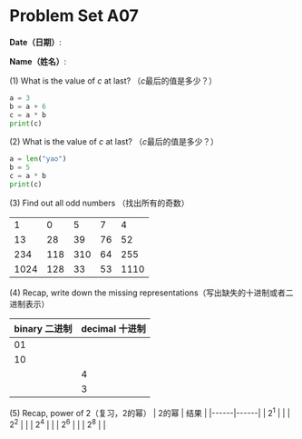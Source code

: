 # Problem Set A07

**Date（日期）**:                           

**Name（姓名）**:

(1) What is the value of $c$ at last?  （$c$最后的值是多少？）

```python
a = 3
b = a + 6
c = a * b
print(c)
```

(2) What is the value of $c$ at last?  （$c$最后的值是多少？）

```python
a = len("yao")
b = 5
c = a * b
print(c)
```




(3) Find out all odd numbers  （找出所有的奇数）

|      |      |      |      |      |
| ---- | ---- | ---- | ---- | ---- |
| 1    | 0    | 5    | 7    | 4    |
| 13   | 28   | 39   | 76   | 52   |
| 234  | 118  | 310  | 64   | 255  |
| 1024 | 128  | 33   | 53   | 1110 |

(4) Recap, write down the missing representations（写出缺失的十进制或者二进制表示）

| binary 二进制    |   decimal 十进制   |
|------|------|
| 01 |  |
| 10 |  |
|   | 4 |
|  | 3 |

(5) Recap, power of 2（复习，2的幂）
| 2的幂    |   结果        |
|------|------|
| $2^1$   |     |
| $2^2$ |      |
| $2^4$ |     |
| $2^6$ |     |
| $2^8$ |     |

